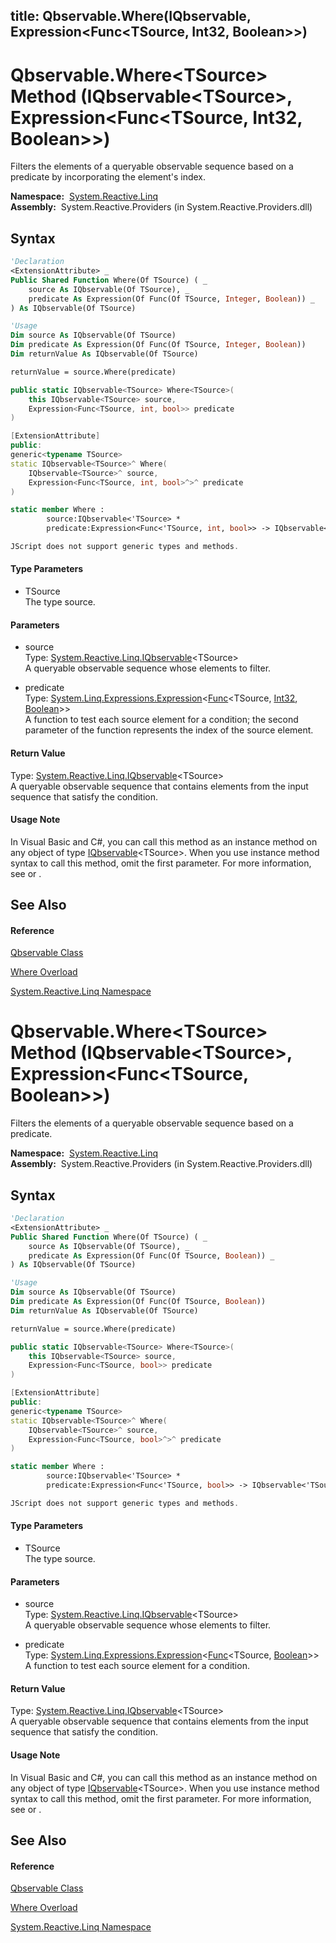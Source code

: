 title: Qbservable.Where<TSource>(IQbservable<TSource>, Expression<Func<TSource, Int32, Boolean>>)
---
# Qbservable.Where\<TSource\> Method (IQbservable\<TSource\>, Expression\<Func\<TSource, Int32, Boolean\>\>)

Filters the elements of a queryable observable sequence based on a predicate by incorporating the element's index.

**Namespace:**  [System.Reactive.Linq](System.Reactive.Linq/System.Reactive.Linq)  
**Assembly:**  System.Reactive.Providers (in System.Reactive.Providers.dll)

## Syntax

```vb
'Declaration
<ExtensionAttribute> _
Public Shared Function Where(Of TSource) ( _
    source As IQbservable(Of TSource), _
    predicate As Expression(Of Func(Of TSource, Integer, Boolean)) _
) As IQbservable(Of TSource)
```

```vb
'Usage
Dim source As IQbservable(Of TSource)
Dim predicate As Expression(Of Func(Of TSource, Integer, Boolean))
Dim returnValue As IQbservable(Of TSource)

returnValue = source.Where(predicate)
```

```csharp
public static IQbservable<TSource> Where<TSource>(
    this IQbservable<TSource> source,
    Expression<Func<TSource, int, bool>> predicate
)
```

```c++
[ExtensionAttribute]
public:
generic<typename TSource>
static IQbservable<TSource>^ Where(
    IQbservable<TSource>^ source, 
    Expression<Func<TSource, int, bool>^>^ predicate
)
```

```fsharp
static member Where : 
        source:IQbservable<'TSource> * 
        predicate:Expression<Func<'TSource, int, bool>> -> IQbservable<'TSource> 
```

```javascript
JScript does not support generic types and methods.
```

#### Type Parameters

- TSource  
  The type source.

#### Parameters

- source  
  Type: [System.Reactive.Linq.IQbservable](IQbservable/IQbservable(TSource))\<TSource\>  
  A queryable observable sequence whose elements to filter.

- predicate  
  Type: [System.Linq.Expressions.Expression](https://msdn.microsoft.com/en-us/library/Bb335710)\<[Func](https://msdn.microsoft.com/en-us/library/Bb534647)\<TSource, [Int32](https://msdn.microsoft.com/en-us/library/td2s409d), [Boolean](https://msdn.microsoft.com/en-us/library/a28wyd50)\>\>  
  A function to test each source element for a condition; the second parameter of the function represents the index of the source element.

#### Return Value

Type: [System.Reactive.Linq.IQbservable](IQbservable/IQbservable(TSource))\<TSource\>  
A queryable observable sequence that contains elements from the input sequence that satisfy the condition.

#### Usage Note

In Visual Basic and C\#, you can call this method as an instance method on any object of type [IQbservable](IQbservable/IQbservable(TSource))\<TSource\>. When you use instance method syntax to call this method, omit the first parameter. For more information, see [](https://msdn.microsoft.com/en-us/library/Bb384936) or [](https://msdn.microsoft.com/en-us/library/Bb383977).

## See Also

#### Reference

[Qbservable Class](Qbservable/Qbservable)

[Where Overload](Where/Qbservable.Where)

[System.Reactive.Linq Namespace](System.Reactive.Linq/System.Reactive.Linq)

# Qbservable.Where\<TSource\> Method (IQbservable\<TSource\>, Expression\<Func\<TSource, Boolean\>\>)

Filters the elements of a queryable observable sequence based on a predicate.

**Namespace:**  [System.Reactive.Linq](System.Reactive.Linq/System.Reactive.Linq)  
**Assembly:**  System.Reactive.Providers (in System.Reactive.Providers.dll)

## Syntax

```vb
'Declaration
<ExtensionAttribute> _
Public Shared Function Where(Of TSource) ( _
    source As IQbservable(Of TSource), _
    predicate As Expression(Of Func(Of TSource, Boolean)) _
) As IQbservable(Of TSource)
```

```vb
'Usage
Dim source As IQbservable(Of TSource)
Dim predicate As Expression(Of Func(Of TSource, Boolean))
Dim returnValue As IQbservable(Of TSource)

returnValue = source.Where(predicate)
```

```csharp
public static IQbservable<TSource> Where<TSource>(
    this IQbservable<TSource> source,
    Expression<Func<TSource, bool>> predicate
)
```

```c++
[ExtensionAttribute]
public:
generic<typename TSource>
static IQbservable<TSource>^ Where(
    IQbservable<TSource>^ source, 
    Expression<Func<TSource, bool>^>^ predicate
)
```

```fsharp
static member Where : 
        source:IQbservable<'TSource> * 
        predicate:Expression<Func<'TSource, bool>> -> IQbservable<'TSource> 
```

```javascript
JScript does not support generic types and methods.
```

#### Type Parameters

- TSource  
  The type source.

#### Parameters

- source  
  Type: [System.Reactive.Linq.IQbservable](IQbservable/IQbservable(TSource))\<TSource\>  
  A queryable observable sequence whose elements to filter.

- predicate  
  Type: [System.Linq.Expressions.Expression](https://msdn.microsoft.com/en-us/library/Bb335710)\<[Func](https://msdn.microsoft.com/en-us/library/Bb549151)\<TSource, [Boolean](https://msdn.microsoft.com/en-us/library/a28wyd50)\>\>  
  A function to test each source element for a condition.

#### Return Value

Type: [System.Reactive.Linq.IQbservable](IQbservable/IQbservable(TSource))\<TSource\>  
A queryable observable sequence that contains elements from the input sequence that satisfy the condition.

#### Usage Note

In Visual Basic and C\#, you can call this method as an instance method on any object of type [IQbservable](IQbservable/IQbservable(TSource))\<TSource\>. When you use instance method syntax to call this method, omit the first parameter. For more information, see [](https://msdn.microsoft.com/en-us/library/Bb384936) or [](https://msdn.microsoft.com/en-us/library/Bb383977).

## See Also

#### Reference

[Qbservable Class](Qbservable/Qbservable)

[Where Overload](Where/Qbservable.Where)

[System.Reactive.Linq Namespace](System.Reactive.Linq/System.Reactive.Linq)
